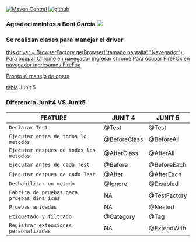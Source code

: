 [![Maven Central](https://img.shields.io/maven-central/v/io.github.bonigarcia/webdrivermanager.svg)](http://search.maven.org/#search%7Cga%7C1%7Cg%3Aio.github.bonigarcia%20a%3Awebdrivermanager)
[![github](https://img.shields.io/badge/Git__BoniGarcia-GitHub-blue)](https://github.com/bonigarcia/webdrivermanager)


### Agradecimeintos a Boni García  [![][Logo]][GitHub Repository]


### Se realizan clases para manejar el driver


[ this.driver = BrowserFactory.getBrowser("tamaño pantalla","Navegador");]()
[Para ocupar Chrome en navegador ingresar chrome]()
[Para ocupar FireFOx en navegador ingresamos FireFox ]()

[Pronto el manejo de opera]()

[tabla]()
Junit 5

### Diferencia Junit4 VS Junit5


| FEATURE | JUNIT 4   |  JUNIT 5|
|---------------------------------------|--------------------------------------------------------------------------------------------------------------------------------------------------------------------------------------------------------------------------------------------------------------------------------------------------------------------------------------------------------------|---------------------------------------------------------------------------------------------------------------------------------------------------------------------------------------|
|``Declarar Test``								|@Test				|@Test			|
|``Ejecutar antes de todos lo metodos``			|@BeforeClass		|@BeforeAll		|
|``Ejecutar despues de todos los metodos``		|@AfterClass		|@AfterAll		|
|``Ejecutar antes de cada Test``				|@Before			|@BeforeEach	|
|``Ejecutar despues de cada Test ``				|@After				|@AfterEach		|
|``Deshabilitar un metodo ``					|@Ignore			|@Disabled		|
|``Fabrica de pruebas para pruebas dina icas``	|NA					|@TestFactory	|
|``Pruebas anidadas``							|NA					|@Nested		|
|``Etiquetado y filtrado``						|@Category			|@Tag			|
|``Registrar extensiones personalizadas``		|NA					|@ExtendWith	|





[GitHub Repository]: https://github.com/bonigarcia/webdrivermanager
[Logo]: http://bonigarcia.github.io/img/webdrivermanager.png
